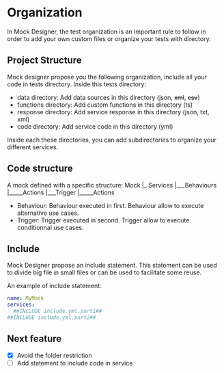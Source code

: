 # Organization
In Mock Designer, the test organization is an important rule to follow in order to add your own custom files or organize your tests with directory.

## Project Structure
Mock designer propose you the following organization, include all your code in tests directory.
Inside this tests directory:
* data directory: Add data sources in this directory (json, ~~xml~~, ~~csv~~)
* functions directory: Add custom functions in this directory (ts)
* response directory: Add service response in this directory (json, txt, xml)
* code directory: Add service code in this directory (yml)

Inside each these directories, you can add subdirectories to organize your different services.

## Code structure

A mock defined with a specific structure:
Mock
|_ Services
|___Behaviours
|_____Actions
|___Trigger
|_____Actions

* Behaviour: Behaviour executed in first. Behaviour allow to execute alternative use cases.
* Trigger: Trigger executed in second.
Trigger allow to execute conditionnal use cases.

## Include

Mock Designer propose an include statement.
This statement can be used to divide big file in small files or can be used to facilitate some reuse.

An example of include statement:
```yml
name: MyMock
services:
  ##INCLUDE include.yml.part1##
##INCLUDE include.yml.part2##
```

## Next feature

- [x] Avoid the folder restriction 
- [ ] Add statement to include code in service